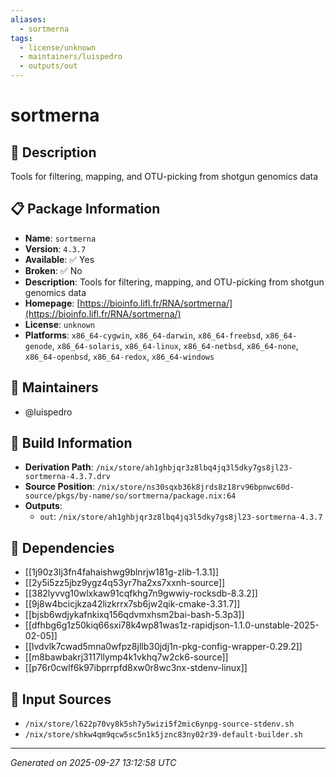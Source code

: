 ```yaml
---
aliases:
  - sortmerna
tags:
  - license/unknown
  - maintainers/luispedro
  - outputs/out
---
```


# sortmerna

## 📝 Description

Tools for filtering, mapping, and OTU-picking from shotgun genomics data

## 📋 Package Information

- **Name**: `sortmerna`
- **Version**: `4.3.7`
- **Available**: ✅ Yes
- **Broken**: ✅ No
- **Description**: Tools for filtering, mapping, and OTU-picking from shotgun genomics data
- **Homepage**: [https://bioinfo.lifl.fr/RNA/sortmerna/](https://bioinfo.lifl.fr/RNA/sortmerna/)
- **License**: `unknown`
- **Platforms**: `x86_64-cygwin`, `x86_64-darwin`, `x86_64-freebsd`, `x86_64-genode`, `x86_64-solaris`, `x86_64-linux`, `x86_64-netbsd`, `x86_64-none`, `x86_64-openbsd`, `x86_64-redox`, `x86_64-windows`
## 👥 Maintainers

- @luispedro


## 🔧 Build Information

- **Derivation Path**: `/nix/store/ah1ghbjqr3z8lbq4jq3l5dky7gs8jl23-sortmerna-4.3.7.drv`
- **Source Position**: `/nix/store/ns30sqxb36k8jrds8z18rv96bpnwc60d-source/pkgs/by-name/so/sortmerna/package.nix:64`
- **Outputs**:
  - `out`:  `/nix/store/ah1ghbjqr3z8lbq4jq3l5dky7gs8jl23-sortmerna-4.3.7`

## 🔗 Dependencies

- [[1j90z3lj3fn4fahaishwg9blnrjw181g-zlib-1.3.1]]
- [[2y5i5zz5jbz9ygz4q53yr7ha2xs7xxnh-source]]
- [[382lyvvg10wlxkaw91cqfkhg7n9gwwiy-rocksdb-8.3.2]]
- [[9j8w4bcicjkza42lizkrrx7sb6jw2qik-cmake-3.31.7]]
- [[bjsb6wdjykafnkixq156qdvmxhsm2bai-bash-5.3p3]]
- [[dfhbg6g1z50kiq66sxi78k4wp81was1z-rapidjson-1.1.0-unstable-2025-02-05]]
- [[lvdvlk7cwad5mna0wfpz8jllb30jdj1n-pkg-config-wrapper-0.29.2]]
- [[m8bawbakrj3117llymp4k1vkhq7w2ck6-source]]
- [[p76r0cwlf6k97ibprrpfd8xw0r8wc3nx-stdenv-linux]]

## 📁 Input Sources

- `/nix/store/l622p70vy8k5sh7y5wizi5f2mic6ynpg-source-stdenv.sh`
- `/nix/store/shkw4qm9qcw5sc5n1k5jznc83ny02r39-default-builder.sh`

---
*Generated on 2025-09-27 13:12:58 UTC*
